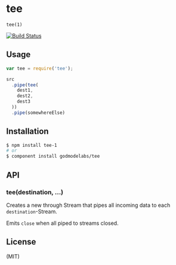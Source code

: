 # tee

  `tee(1)`
  
[![Build Status](https://travis-ci.org/godmodelabs/tee.png?branch=master)](https://travis-ci.org/godmodelabs/tee)

## Usage

```javascript
var tee = require('tee');

src
  .pipe(tee(
    dest1,
    dest2,
    dest3
  ))
  .pipe(somewhereElse)
```

## Installation

```bash
$ npm install tee-1
# or
$ component install godmodelabs/tee
```

## API

### tee(destination, ...)

Creates a new through Stream that pipes all incoming data to each
`destination`-Stream.

Emits `close` when all piped to streams closed.

## License

(MIT)
